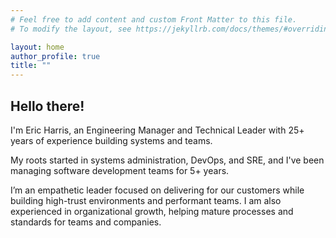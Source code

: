 ```yaml
---
# Feel free to add content and custom Front Matter to this file.
# To modify the layout, see https://jekyllrb.com/docs/themes/#overriding-theme-defaults

layout: home
author_profile: true
title: ""
---
```


## Hello there!

I'm Eric Harris, an Engineering Manager and Technical Leader with 25+ years of experience building systems and teams. 

My roots started in systems administration, DevOps, and SRE, and I've been managing software development teams for 5+ years. 

I’m an empathetic leader focused on delivering for our customers while building high-trust environments and performant teams. I am also experienced in organizational growth, helping mature processes and standards for teams and companies.

